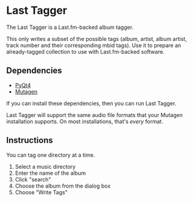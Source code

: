 Last Tagger
===========

The Last Tagger is a Last.fm-backed album tagger.

This only writes a subset of the possible tags (album, artist, album
artist, track number and their corresponding mbid tags). Use it to
prepare an already-tagged collection to use with Last.fm-backed
software.

Dependencies
------------

* [PyQt4](http://www.riverbankcomputing.com/software/pyqt)
* [Mutagen](http://code.google.com/p/mutagen/)

If you can install these dependencies, then you can run Last Tagger.

Last Tagger will support the same audio file formats that your Mutagen
installation supports. On most installations, that's *every* format.

Instructions
------------

You can tag one directory at a time.

1. Select a music directory
2. Enter the name of the album
3. Click "search"
4. Choose the album from the dialog box
5. Choose "Write Tags"
